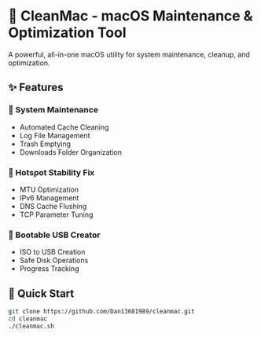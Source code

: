 # 🧹 CleanMac - macOS Maintenance & Optimization Tool

A powerful, all-in-one macOS utility for system maintenance, cleanup, and optimization.

## ✨ Features

### 🔧 System Maintenance
- Automated Cache Cleaning
- Log File Management
- Trash Emptying
- Downloads Folder Organization

### 📱 Hotspot Stability Fix
- MTU Optimization
- IPv6 Management
- DNS Cache Flushing
- TCP Parameter Tuning

### 💾 Bootable USB Creator
- ISO to USB Creation
- Safe Disk Operations
- Progress Tracking

## 🚀 Quick Start

```bash
git clone https://github.com/Dan13681989/cleanmac.git
cd cleanmac
./cleanmac.sh
```
